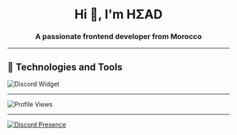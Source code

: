 <h1 align="center">Hi 👋, I'm HΣAD</h1>
<h3 align="center">A passionate frontend developer from Morocco</h3>

---

## 🧰 Technologies and Tools

  ![Discord Widget](https://discord.c99.nl/widget/theme-4/1178118182620377118)

---

![Profile Views](https://hits.seeyoufarm.com/api/count/incr/badge.svg?url=https://github.com/mehdiab07/&title=Profile%20Views)

---

<p align="left">
  <a href="https://discord.com/users/1178118182620377118" target="_blank">
    <img src="https://lanyard.cnrad.dev/api/1178118182620377118" alt="Discord Presence" />
  </a>
</p>
